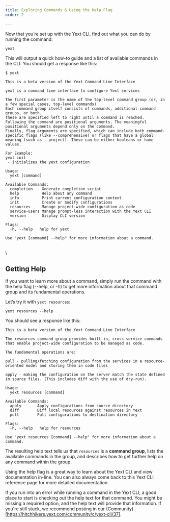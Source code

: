 ```yaml
---
title: Exploring Commands & Using the Help Flag
order: 2

---
```



Now that you’re set up with the Yext CLI, find out what you can do by running the command: 

```cli
yext
```

This will output a quick how-to guide and a list of available commands in the CLI. You should get a response like this:
 
```cli
$ yext

This is a beta version of the Yext Command Line Interface

yext is a command line interface to configure Yext services

The first parameter is the name of the top-level command group (or, in a few special cases, top-level commands)
Each command group itself consists of commands, additional command groups, or both.
These are specified left to right until a command is reached.
Following the command are positional arguments. The meaningful positional arguments depend only on the command.
Finally, flag arguments are specified, which can include both command-specific flags (like --comprehensive) or flags that have a global meaning (such as --project). These can be either booleans or have values.

For Example:
yext init
 - initializes the yext configuration

Usage:
  yext [command]

Available Commands:
  completion    Generate completion script
  help          Help about any command
  info          Print current configuration context
  init          Create or modify configurations
  resources     Manage project-wide configuration as code
  service-users Manage prompt-less interaction with the Yext CLI
  version       Display CLI version

Flags:
  -h, --help   help for yext

Use "yext [command] --help" for more information about a command.
```

\
\

## Getting Help 

If you want to learn more about a command, simply run the command with the help flag (--help, or -h) to get more information about that command group and its fundamental operations. 

Let’s try it with `yext resources`:

```cli
yext resources --help
```

You should see a response like this: 

```cli
This is a beta version of the Yext Command Line Interface

The resources command group provides built-in, cross-service commands that enable project-wide configuration to be managed as code.

The fundamental operations are:

pull - pulling/fetching configuration from the services in a resource-oriented model and storing them in code files

apply - making the configuration on the server match the state defined in source files. (This includes diff with the use of dry-run).

Usage:
  yext resources [command]

Available Commands:
  apply       Apply configurations from source directory
  diff        Diff local resources against resources in Yext
  pull        Pull configurations to destination directory

Flags:
  -h, --help   help for resources

Use "yext resources [command] --help" for more information about a command.
```

The resulting help text tells us that `resources` is a **command group**, lists the available commands in the group, and describes how to get further help on any command within the group. 

Using the help flag is a great way to learn about the Yext CLI and view documentation in-line. You can also always come back to this Yext CLI reference page for more detailed documentation.

If you run into an error while running a command in the Yext CLI, a good place to start is checking out the help text for that command. You might be missing a required option, and the help text will provide that information. If you're still stuck, we recommend posting in our (Community)[https://hitchhikers.yext.com/community/c/yext-cli/37]. 
